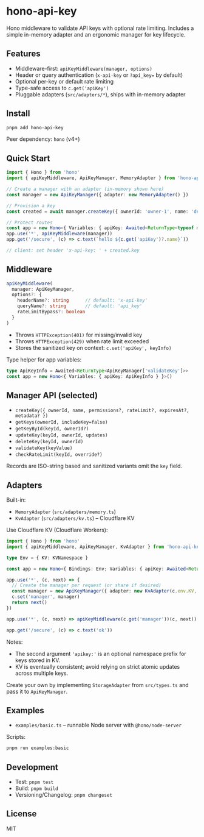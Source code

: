 # hono-api-key

Hono middleware to validate API keys with optional rate limiting. Includes a simple in-memory adapter and an ergonomic manager for key lifecycle.

## Features

- Middleware-first: `apiKeyMiddleware(manager, options)`
- Header or query authentication (`x-api-key` or `?api_key=` by default)
- Optional per-key or default rate limiting
- Type-safe access to `c.get('apiKey')`
- Pluggable adapters (`src/adapters/*`), ships with in-memory adapter

## Install

```bash
pnpm add hono-api-key
```

Peer dependency: `hono` (v4+)

## Quick Start

```ts
import { Hono } from 'hono'
import { apiKeyMiddleware, ApiKeyManager, MemoryAdapter } from 'hono-api-key'

// Create a manager with an adapter (in-memory shown here)
const manager = new ApiKeyManager({ adapter: new MemoryAdapter() })

// Provision a key
const created = await manager.createKey({ ownerId: 'owner-1', name: 'demo' })

// Protect routes
const app = new Hono<{ Variables: { apiKey: Awaited<ReturnType<typeof manager.validateKey>> } }>()
app.use('*', apiKeyMiddleware(manager))
app.get('/secure', (c) => c.text(`hello ${c.get('apiKey')?.name}`))

// client: set header 'x-api-key: ' + created.key
```

## Middleware

```ts
apiKeyMiddleware(
  manager: ApiKeyManager,
  options?: {
    headerName?: string      // default: 'x-api-key'
    queryName?: string       // default: 'api_key'
    rateLimitBypass?: boolean
  }
)
```

- Throws `HTTPException(401)` for missing/invalid key
- Throws `HTTPException(429)` when rate limit exceeded
- Stores the sanitized key on context: `c.set('apiKey', keyInfo)`

Type helper for app variables:

```ts
type ApiKeyInfo = Awaited<ReturnType<ApiKeyManager['validateKey']>>
const app = new Hono<{ Variables: { apiKey: ApiKeyInfo } }>()
```

## Manager API (selected)

- `createKey({ ownerId, name, permissions?, rateLimit?, expiresAt?, metadata? })`
- `getKeys(ownerId, includeKey=false)`
- `getKeyById(keyId, ownerId?)`
- `updateKey(keyId, ownerId, updates)`
- `deleteKey(keyId, ownerId)`
- `validateKey(keyValue)`
- `checkRateLimit(keyId, override?)`

Records are ISO-string based and sanitized variants omit the `key` field.

## Adapters

Built-in:

- `MemoryAdapter` (`src/adapters/memory.ts`)
- `KvAdapter` (`src/adapters/kv.ts`) – Cloudflare KV

Use Cloudflare KV (Cloudflare Workers):

```ts
import { Hono } from 'hono'
import { apiKeyMiddleware, ApiKeyManager, KvAdapter } from 'hono-api-key'

type Env = { KV: KVNamespace }

const app = new Hono<{ Bindings: Env; Variables: { apiKey: Awaited<ReturnType<ApiKeyManager['validateKey']>> } }>()

app.use('*', (c, next) => {
  // Create the manager per request (or share if desired)
  const manager = new ApiKeyManager({ adapter: new KvAdapter(c.env.KV, 'apikey:') })
  c.set('manager', manager)
  return next()
})

app.use('*', (c, next) => apiKeyMiddleware(c.get('manager'))(c, next))

app.get('/secure', (c) => c.text('ok'))
```

Notes:

- The second argument `'apikey:'` is an optional namespace prefix for keys stored in KV.
- KV is eventually consistent; avoid relying on strict atomic updates across multiple keys.

Create your own by implementing `StorageAdapter` from `src/types.ts` and pass it to `ApiKeyManager`.

## Examples

- `examples/basic.ts` – runnable Node server with `@hono/node-server`

Scripts:

```bash
pnpm run examples:basic
```

## Development

- Test: `pnpm test`
- Build: `pnpm build`
- Versioning/Changelog: `pnpm changeset`

## License

MIT
